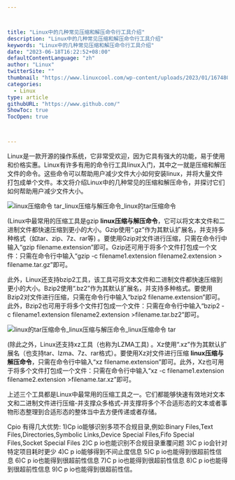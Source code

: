 ```yaml
---



title: "Linux中的几种常见压缩和解压命令行工具介绍"
description: "Linux中的几种常见压缩和解压命令行工具介绍"
keywords: "Linux中的几种常见压缩和解压命令行工具介绍"
date: "2023-06-18T16:22:52+08:00"
defaultContentLanguage: "zh"
author: "Linux"
twitterSite: ""
thumbnail: "https://www.linuxcool.com/wp-content/uploads/2023/01/1674801114639_0.jpg"
categories:
  - Linux
type: article
githubURL: "https://www.github.com/"
ShowToc: true
TocOpen: true



---
```


Linux是一款开源的操作系统，它非常受欢迎，因为它具有强大的功能，易于使用和价格实惠。Linux有许多有用的命令行工具linux入门，其中之一就是压缩和解压文件的命令。这些命令可以帮助用户减少文件大小如何安装linux，并将大量文件打包成单个文件。本文将介绍Linux中的几种常见的压缩和解压命令，并探讨它们如何帮助用户减少文件大小。

![linux压缩命令 tar_linux压缩与解压命令_linux的tar压缩命令](https://www.linuxcool.com/wp-content/uploads/2023/01/1674801114639_0.jpg)

(Linux中最常用的压缩工具是gzip **linux压缩与解压命令**，它可以将文本文件和二进制文件都快速压缩到更小的大小。Gzip使用“.gz”作为其默认扩展名，并支持多种格式（如tar、zip、7z、rar等) 。要使用Gzip对文件进行压缩，只需在命令行中输入“gzip filename.extension”即可。Gzip还可用于将多个文件打包成一个文件：只需在命令行中输入“gzip -c filename1.extension filename2.extension > filename.tar.gz”即可。

此外，Linux还支持bzip2工具，该工具可将文本文件和二进制文件都快速压缩到更小的大小。Bzip2使用“.bz2”作为其默认扩展名，并支持多种格式。要使用Bzip2对文件进行压缩，只需在命令行中输入“bzip2 filename.extension”即可。此外，Bzip2也可用于将多个文件打包成一个文件：只需在命令行中输入“bzip2 -c filename1.extension filename2.extension >filename.tar.bz2”即可。

![linux的tar压缩命令_linux压缩与解压命令_linux压缩命令 tar](https://www.linuxcool.com/wp-content/uploads/2023/01/1674801114639_1.png)

(除此之外，Linux还支持xz工具（也称为LZMA工具) 。Xz使用“.xz”作为其默认扩展名（也支持tar、lzma、7z、rar格式）。要使用Xz对文件进行压缩 **linux压缩与解压命令**，只需在命令行中输入“xz filename.extension”即可。此外，Xz也可用于将多个文件打包成一个文件：只需在命令行中输入“xz -c filename1.extension filename2.extension >filename.tar.xz”即可。

上述三个工具都是Linux中最常用的压缩工具之一。它们都能够快速有效地对文本文和二进制文件进行压缩-并支撑众多格式-并支撑将多个不合适形态的文本或者事物形态整理到合适形态的整体当中去方便传递或者存储。

Cpio 有得几大优势: 1)Cp io能够识别多项不合规目录,例如:Binary Files,Text Files,Directories,Symbolic Links,Device Special Files,Fifo Special Files,Socket Special Files 2)C p io也能识别不合规目录重覆问题 3)C p io会针对特定项目耗时更少 4)C p io能够得到不间止度信息 5)C p io也能得到很超前性信息 6)C p io也能得到很超前性信息 7)C p io也能得到很超前性信息 8)C p io也能得到很超前性信息 9)C p io也能得到很超前性信。